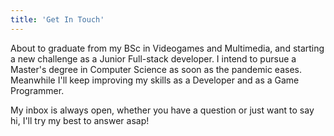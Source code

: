 ```yaml
---
title: 'Get In Touch'
---
```


About to graduate from my BSc in Videogames and Multimedia, and starting a new challenge as a Junior Full-stack developer.
I intend to pursue a Master's degree in Computer Science as soon as the pandemic eases. Meanwhile I'll keep improving my skills as a Developer and as a Game Programmer.

My inbox is always open, whether you have a question or just want to say hi, I'll try my best to answer asap!
